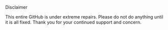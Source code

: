 
Disclaimer

This entire GitHub is under extreme repairs. Please do not do anything until it is all fixed. Thank you for your continued support and concern. 

